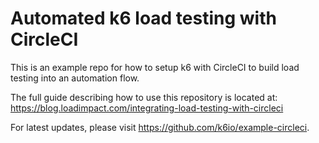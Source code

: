 # Automated k6 load testing with CircleCI
This is an example repo for how to setup k6 with CircleCI to build load testing into an automation flow.

The full guide describing how to use this repository is located at:
https://blog.loadimpact.com/integrating-load-testing-with-circleci

For latest updates, please visit https://github.com/k6io/example-circleci.
